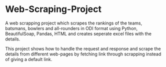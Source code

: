 # Web-Scraping-Project

A web scrapping project which scrapes the rankings of the teams, batsmans, bowlers and all-rounders in ODI format using Python, BeautifulSoap, Pandas, HTML and creates seperate excel files with the details.

This project shows how to handle the request and response and scrape the details from different web-pages by fetching link through scrapping instead of giving a default link.
